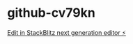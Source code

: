 # github-cv79kn

[Edit in StackBlitz next generation editor ⚡️](https://stackblitz.com/~/github.com/casperarmani/github-cv79kn)